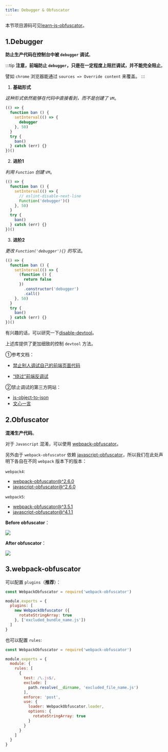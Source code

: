 ```yaml
---
title: Debugger & Obfuscator
---
```


本节项目源码可见[learn-js-obfuscator](https://github.com/oneyoung19/learn-js-obfuscator)。

## 1.Debugger

**防止生产代码在控制台中被 `debugger` 调试**。

:::tip
**注意，前端防止 `debugger`，只是在一定程度上阻拦调试，并不能完全阻止**。

譬如 `chrome` 浏览器能通过 `sources => Override content` 来覆盖。
:::

1. **基础形式**

*这种形式依然能够在代码中直接看到，而不是创建了 `VM`*。

```js
(() => {
  function ban () {
    setInterval(() => {
      debugger
    }, 50)
  }
  try {
    ban()
  } catch (err) {}
})()
```

2. **进阶1**

*利用 `Function` 创建 `VM`*。

```js
(() => {
  function ban () {
    setInterval(() => {
      // eslint-disable-next-line
      Function('debugger')()
    }, 50)
  }
  try {
    ban()
  } catch (err) {}
})()
```

3. **进阶2**

*更改 `Function('debugger'){}` 的写法*。

```js
(() => {
  function ban () {
    setInterval(() => {
      (function () {
        return false
      })
        .constructor('debugger')
        .call()
    }, 50)
  }
  try {
    ban()
  } catch (err) {}
})()
```

有兴趣的话，可以研究一下[disable-devtool](https://www.npmjs.com/package/disable-devtool)。

上述库提供了更加细致的控制 `devtool` 方法。

①参考文档：

- [禁止别人调试自己的前端页面代码](https://juejin.cn/post/7262175454714626108)

- [“绕过”前端反调试](https://juejin.cn/post/7283776161527578661)

②禁止调试的第三方网站：

- [js-object-to-json](https://tooltt.com/js-object-to-json/)
- [文心一言](https://yiyan.baidu.com/)

## 2.Obfuscator

**混淆生产代码**。

对于 `Javascript` 混淆，可以使用 [webpack-obfuscator](https://www.npmjs.com/package/webpack-obfuscator)。

另外由于 `webpack-obfuscator` 依赖 [javascript-obfuscator](https://www.npmjs.com/package/javascript-obfuscator)，所以我们在此处声明下各自在不同 `webpack` 版本下的版本：

`webpack4`:

- [webpack-obfuscator@^2.6.0](https://www.npmjs.com/package/webpack-obfuscator/v/2.6.0)
- [javascript-obfuscator@^2.6.0](https://www.npmjs.com/package/javascript-obfuscator/v/2.6.0)

`webpack5`:

- [webpack-obfuscator@^3.5.1](https://www.npmjs.com/package/webpack-obfuscator/v/3.5.1)
- [javascript-obfuscator@^4.1.1](https://www.npmjs.com/package/javascript-obfuscator/v/4.1.1)

**Before obfuscator**：

![](https://raw.githubusercontent.com/oneyoung19/vuepress-blog-img/Not-Count-Contribution/img/20240715162016.png)

**After obfuscator**：

![](https://raw.githubusercontent.com/oneyoung19/vuepress-blog-img/Not-Count-Contribution/img/20240715163247.png)

## 3.webpack-obfuscator

可以配置 `plugins`（**推荐**）：

```js
const WebpackObfuscator = require('webpack-obfuscator')

module.exports = {
  plugins: [
    new WebpackObfuscator ({
      rotateStringArray: true
    }, ['excluded_bundle_name.js'])
  ]
}
```

也可以配置 `rules`:

```js
const WebpackObfuscator = require('webpack-obfuscator')

module.exports = {
  module: {
    rules: [
      {
        test: /\.js$/,
        exclude: [
          path.resolve(__dirname, 'excluded_file_name.js')
        ],
        enforce: 'post',
        use: {
          loader: WebpackObfuscator.loader,
          options: {
            rotateStringArray: true
          }
        }
      }
    ]
  }
}
```
